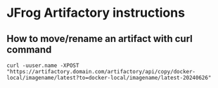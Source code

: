 # JFrog Artifactory instructions

## How to move/rename an artifact with curl command

~~~
curl -uuser.name -XPOST "https://artifactory.domain.com/artifactory/api/copy/docker-local/imagename/latest?to=docker-local/imagename/latest-20240626"
~~~
